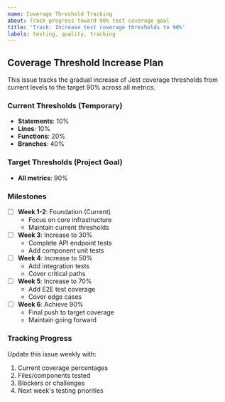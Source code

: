```yaml
---
name: Coverage Threshold Tracking
about: Track progress toward 90% test coverage goal
title: 'Track: Increase test coverage thresholds to 90%'
labels: testing, quality, tracking
---
```


## Coverage Threshold Increase Plan

This issue tracks the gradual increase of Jest coverage thresholds from current levels to the target 90% across all metrics.

### Current Thresholds (Temporary)

- **Statements**: 10%
- **Lines**: 10%
- **Functions**: 20%
- **Branches**: 40%

### Target Thresholds (Project Goal)

- **All metrics**: 90%

### Milestones

- [ ] **Week 1-2**: Foundation (Current)
  - Focus on core infrastructure
  - Maintain current thresholds
- [ ] **Week 3**: Increase to 30%
  - Complete API endpoint tests
  - Add component unit tests
- [ ] **Week 4**: Increase to 50%
  - Add integration tests
  - Cover critical paths
- [ ] **Week 5**: Increase to 70%
  - Add E2E test coverage
  - Cover edge cases
- [ ] **Week 6**: Achieve 90%
  - Final push to target coverage
  - Maintain going forward

### Tracking Progress

Update this issue weekly with:

1. Current coverage percentages
2. Files/components tested
3. Blockers or challenges
4. Next week's testing priorities

